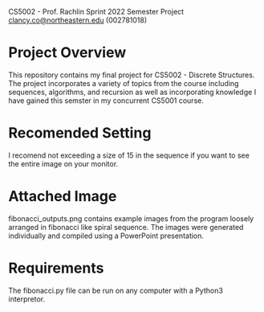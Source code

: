 CS5002 - Prof. Rachlin
Sprint 2022
Semester Project
clancy.co@northeastern.edu (002781018)

# Project Overview 
This repository contains my final project for CS5002 - Discrete Structures.
The project incorporates a variety of topics from the course including 
sequences, algorithms, and recursion as well as incorporating knowledge I have
gained this semster in my concurrent CS5001 course. 

# Recomended Setting
I recomend not exceeding a size of 15 in the sequence if you want to see the 
entire image on your monitor.

# Attached Image 
fibonacci_outputs.png contains example images from the program loosely arranged
in fibonacci like spiral sequence.  The images were generated individually and
compiled using a PowerPoint presentation.

# Requirements 
The fibonacci.py file can be run on any computer with a Python3 interpretor.  
